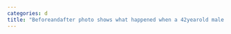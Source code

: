 ```yaml
---
categories: d
title: "Beforeandafter photo shows what happened when a 42yearold male model went on testosterone therapy to gain muscle and energy"
---
```

